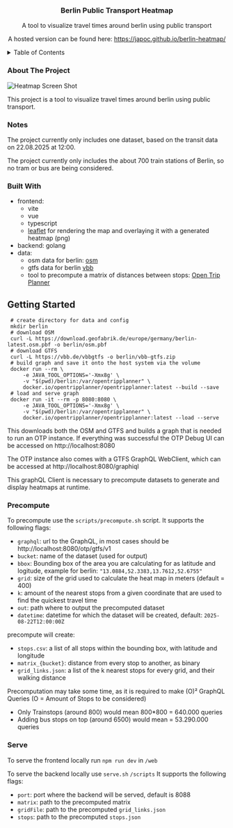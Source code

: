 


<h3 align="center">Berlin Public Transport Heatmap</h3>

  <p align="center">
    A tool to visualize travel times around berlin using public transport
  </p>
<p align="center">
    A hosted version can be found here: <a href="https://japoc.github.io/berlin-heatmap/">https://japoc.github.io/berlin-heatmap/</a>
  </p>


<!-- TABLE OF CONTENTS -->
<details>
  <summary>Table of Contents</summary>
  <ol>
    <li>
      <a href="#about-the-project">About The Project</a>
      <ul>
        <li><a href="#notes">Notes</a></li>
        <li><a href="#built-with">Built With</a></li>
      </ul>
    </li>
    <li>
      <a href="#getting-started">Getting Started</a>
      <ul>
        <li><a href="#precompute">Precompute</a></li>
        <li><a href="#serve">Serve</a></li>
      </ul>
    </li>
  </ol>
</details>


### About The Project

![Heatmap Screen Shot](./static/screenshot.png)

This project is a tool to visualize travel times around berlin using public transport.

### Notes

The project currently only includes one dataset, based on the transit data on 22.08.2025 at 12:00.

The project currently only includes the about 700 train stations of Berlin, so no tram or bus are being considered.

### Built With

+ frontend:  
  + vite
  + vue
  + typescript
  + [leaflet](https://leafletjs.com/) for rendering the map and overlaying it with a generated heatmap (png)
+ backend: golang
+ data: 
  + osm data for berlin: [osm](https://download.geofabrik.de/europe/germany/berlin-latest.osm.pbf)
  + gtfs data for berlin [vbb](https://vbb.de/vbbgtfs)
  + tool to precompute a matrix of distances between stops: [Open Trip Planner](https://docs.opentripplanner.org/en/latest/)

  
## Getting Started

```
 # create directory for data and config
 mkdir berlin
 # download OSM
 curl -L https://download.geofabrik.de/europe/germany/berlin-latest.osm.pbf -o berlin/osm.pbf  
 # download GTFS
 curl -L https://vbb.de/vbbgtfs -o berlin/vbb-gtfs.zip
 # build graph and save it onto the host system via the volume
 docker run --rm \
     -e JAVA_TOOL_OPTIONS='-Xmx8g' \
     -v "$(pwd)/berlin:/var/opentripplanner" \
     docker.io/opentripplanner/opentripplanner:latest --build --save
 # load and serve graph
 docker run -it --rm -p 8080:8080 \
     -e JAVA_TOOL_OPTIONS='-Xmx8g' \
     -v "$(pwd)/berlin:/var/opentripplanner" \
     docker.io/opentripplanner/opentripplanner:latest --load --serve
```

This downloads both the OSM and GTFS and builds a graph that is needed to run an OTP instance.
If everything was successful the OTP Debug UI can be accessed on http://localhost:8080

The OTP instance also comes with a GTFS GraphQL WebClient, which can be accessed at http://localhost:8080/graphiql 

This graphQL Client is necessary to precompute datasets to generate and display heatmaps at runtime.

### Precompute

To precompute use the `scripts/precompute.sh` script.
It supports the following flags:
* `graphql`: url to the GraphQL, in most cases should be http://localhost:8080/otp/gtfs/v1
* `bucket`: name of the dataset (used for output)
* `bbox`: Bounding box of the area you are calculating for as latitude and logitude, example for berlin: `"13.0884,52.3383,13.7612,52.6755"`
* `grid`: size of the grid used to calculate the heat map in meters (default = 400)
* `k`: amount of the nearest stops from a given coordinate that are used to find the quickest travel time
* `out`: path where to output the precomputed dataset
* `datetime`: datetime for which the dataset will be created, default: `2025-08-22T12:00:00Z`

precompute will create:
+ `stops.csv`: a list of all stops within the bounding box, with latitude and longitude
+ `matrix_{bucket}`: distance from every stop to another, as binary
+ `grid_links.json`: a list of the k nearest stops for every grid, and their walking distance

Precomputation may take some time, as it is required to make (O)² GraphQL Queries (O = Amount of Stops to be considered)
+ Only Trainstops (around 800) would mean 800*800 = 640.000 queries
+ Adding bus stops on top (around 6500) would mean = 53.290.000 queries

### Serve
To serve the frontend locally run `npm run dev` in `/web`

To serve the backend locally use `serve.sh` `/scripts`
It supports the following flags:
* `port`: port where the backend will be served, default is 8088
* `matrix`: path to the precomputed matrix 
* `gridFile`: path to the precomputed `grid_links.json`
* `stops`: path to the precomputed `stops.json`
